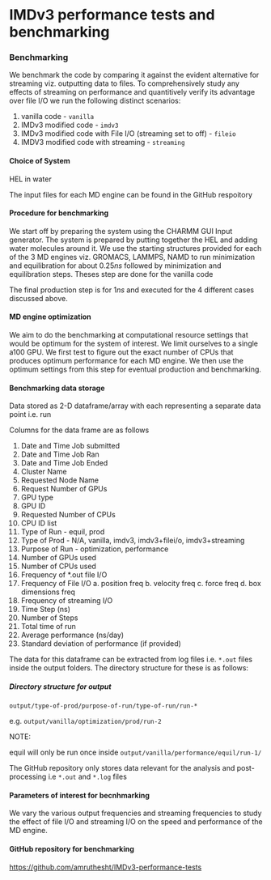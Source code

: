 # IMDv3 performance tests and benchmarking

### Benchmarking

We benchmark the code by comparing it against the evident alternative for streaming viz. outputting data to files. To comprehensively study any effects of streaming on performance and quantitively verify its advantage over file I/O we run the following distinct scenarios:

1. vanilla code - `vanilla`
2. IMDv3 modified code - `imdv3`
3. IMDv3 modified code with File I/O (streaming set to off) - `fileio`
4. IMDV3 modified code with streaming - `streaming`

#### Choice of System

HEL in water

The input files for each MD engine can be found in the GitHub respoitory

#### Procedure for benchmarking

We start off by preparing the system using the CHARMM GUI Input generator. The system is prepared by putting together the HEL and adding water molecules around it. We use the starting structures provided for each of the 3 MD engines viz. GROMACS, LAMMPS, NAMD to run minimization and equilibration for about $0.25 ns$ followed by minimization and equilibration steps. Theses step are done for the vanilla code

The final production step is for $1 ns$ and executed for the 4 different cases discussed above.

#### MD engine optimization

We aim to do the benchmarking at computational resource settings that would be optimum for the system of interest. We limit ourselves to a single a100 GPU. We first test to figure out the exact number of CPUs that produces optimum performance for each MD engine. We then use the optimum settings from this step for eventual production and benchmarking.

#### Benchmarking data storage

Data stored as 2-D dataframe/array with each representing a separate data point i.e. run

Columns for the data frame are as follows

1. Date and Time Job submitted
2. Date and Time Job Ran
3. Date and Time Job Ended
4. Cluster Name
5. Requested Node Name
6. Request Number of GPUs
7. GPU type
8. GPU ID
9. Requested Number of CPUs
10. CPU ID list
11. Type of Run - equil, prod
12. Type of Prod - N/A, vanilla, imdv3, imdv3+filei/o, imdv3+streaming
13. Purpose of Run - optimization, performance
14. Number of GPUs used
15. Number of CPUs used
16. Frequency of *.out file I/O
17. Frequency of File I/O
    a. position freq
    b. velocity freq
    c. force freq
    d. box dimensions freq
18. Frequency of streaming I/O
19. Time Step (ns)
20. Number of Steps
21. Total time of run
22. Average performance (ns/day)
23. Standard deviation of performance (if provided)

The data for this dataframe can be extracted from log files i.e. `*.out` files inside the output folders. The directory structure for these is as follows: 

##### Directory structure for output

`output/type-of-prod/purpose-of-run/type-of-run/run-*`

e.g. `output/vanilla/optimization/prod/run-2`

NOTE: 

equil will only be run once inside `output/vanilla/performance/equil/run-1/`

The GitHub repository only stores data relevant for the analysis and post-processing i.e `*.out` and `*.log` files

#### Parameters of interest for becnhmarking

We vary the various output frequencies and streaming frequencies to study the effect of file I/O and streaming I/O on the speed and performance of the MD engine.

#### GitHub repository for benchmarking
https://github.com/amruthesht/IMDv3-performance-tests 